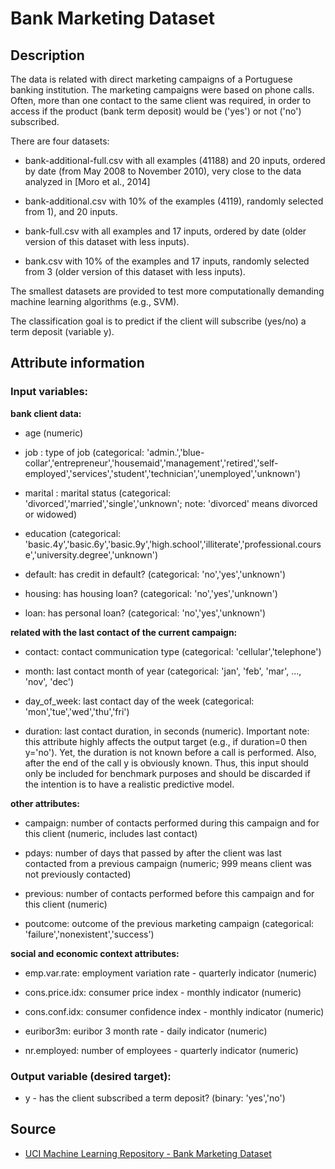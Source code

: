 
# Bank Marketing Dataset

## Description

The data is related with direct marketing campaigns of a Portuguese banking
institution. The marketing campaigns were based on phone calls. Often, more than
one contact to the same client was required, in order to access if the product
(bank term deposit) would be ('yes') or not ('no') subscribed.


There are four datasets:

* bank-additional-full.csv with all examples (41188) and 20 inputs, ordered by
  date (from May 2008 to November 2010), very close to the data analyzed in
  [Moro et al., 2014]

* bank-additional.csv with 10% of the examples (4119), randomly selected from
  1), and 20 inputs.

* bank-full.csv with all examples and 17 inputs, ordered by date (older version
  of this dataset with less inputs).

* bank.csv with 10% of the examples and 17 inputs, randomly selected from 3
  (older version of this dataset with less inputs).

The smallest datasets are provided to test more computationally demanding
machine learning algorithms (e.g., SVM).

The classification goal is to predict if the client will subscribe (yes/no) a
term deposit (variable y).


## Attribute information

### Input variables:

**bank client data:**

* age (numeric)

* job : type of job (categorical: 'admin.','blue-collar','entrepreneur','housemaid','management','retired','self-employed','services','student','technician','unemployed','unknown')

* marital : marital status (categorical: 'divorced','married','single','unknown'; note: 'divorced' means divorced or widowed)

* education (categorical: 'basic.4y','basic.6y','basic.9y','high.school','illiterate','professional.course','university.degree','unknown')

* default: has credit in default? (categorical: 'no','yes','unknown')

* housing: has housing loan? (categorical: 'no','yes','unknown')

* loan: has personal loan? (categorical: 'no','yes','unknown')

**related with the last contact of the current campaign:**

* contact: contact communication type (categorical: 'cellular','telephone')

* month: last contact month of year (categorical: 'jan', 'feb', 'mar', ..., 'nov', 'dec')

* day_of_week: last contact day of the week (categorical: 'mon','tue','wed','thu','fri')

* duration: last contact duration, in seconds (numeric). Important note: this attribute highly affects the output target (e.g., if duration=0 then y='no'). Yet, the duration is not known before a call is performed. Also, after the end of the call y is obviously known. Thus, this input should only be included for benchmark purposes and should be discarded if the intention is to have a realistic predictive model.

**other attributes:**

* campaign: number of contacts performed during this campaign and for this client (numeric, includes last contact)

* pdays: number of days that passed by after the client was last contacted from a previous campaign (numeric; 999 means client was not previously contacted)

* previous: number of contacts performed before this campaign and for this client (numeric)

* poutcome: outcome of the previous marketing campaign (categorical: 'failure','nonexistent','success')


**social and economic context attributes:**

* emp.var.rate: employment variation rate - quarterly indicator (numeric)

* cons.price.idx: consumer price index - monthly indicator (numeric)

* cons.conf.idx: consumer confidence index - monthly indicator (numeric)

* euribor3m: euribor 3 month rate - daily indicator (numeric)

* nr.employed: number of employees - quarterly indicator (numeric)

### Output variable (desired target):

* y - has the client subscribed a term deposit? (binary: 'yes','no')


## Source

* [UCI Machine Learning Repository - Bank Marketing Dataset](https://archive.ics.uci.edu/ml/datasets/Bank+Marketing#)

